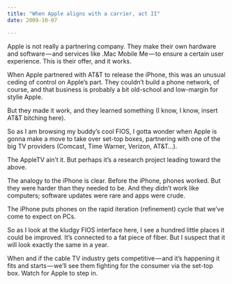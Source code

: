 ```yaml
---
title: "When Apple aligns with a carrier, act II"
date: 2009-10-07

---
```


Apple is not really a partnering company. They make their own hardware and software — and services like .Mac Mobile Me — to ensure a certain user experience. This is their offer, and it works.

When Apple partnered with AT&amp;T to release the iPhone, this was an unusual ceding of control on Apple’s part. They couldn’t build a phone network, of course, and that business is probably a bit old-school and low-margin for stylie Apple.

But they made it work, and they learned something (I know, I know, insert AT&amp;T bitching here).

So as I am browsing my buddy’s cool FIOS, I gotta wonder when Apple is gonna make a move to take over set-top boxes, partnering with one of the big TV providers (Comcast, Time Warner, Verizon, AT&amp;T…).

The AppleTV ain’t it. But perhaps it’s a research project leading toward the above.

The analogy to the iPhone is clear. Before the iPhone, phones worked. But they were harder than they needed to be. And they didn’t work like computers; software updates were rare and apps were crude.

The iPhone puts phones on the rapid iteration (refinement) cycle that we’ve come to expect on PCs.

So as I look at the kludgy FIOS interface here, I see a hundred little places it could be improved. It’s connected to a fat piece of fiber. But I suspect that it will look exactly the same in a year.

When and if the cable TV industry gets competitive — and it’s happening it fits and starts — we’ll see them fighting for the consumer via the set-top box. Watch for Apple to step in.
